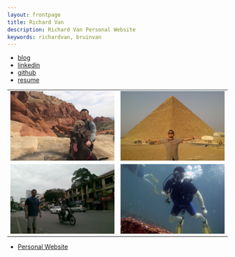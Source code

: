 ```yaml
---
layout: frontpage
title: Richard Van
description: Richard Van Personal Website
keywords: richardvan, bruinvan
---
```


<div class="navbar">
  <div class="navbar-inner">
      <ul class="nav">
          <li><a href="pages/blog.html">blog</a></li>
          <li><a href="https://www.linkedin.com/in/richardavan">linkedin</a></li>
          <li><a href="https://github.com/richardvan">github</a></li>
          <li><a href="{{ BASE_PATH }}/assets/RichardVanResume.pdf">resume</a></li>
<!--          <li><a href="https://twitter.com/richardvan25">@richardvan25</a></li>-->
      </ul>
  </div>
</div>

<table class="wide">
<tr>
  <td class="left">
    <a href="assets/pics/richardvan_2015-03-02.JPG">
        <img src="assets/pics/richardvan_2015-03-02_small.jpg" alt="Richard Van" title="Red Rock Canyon, Las Vegas, Nevada - 2016"/>
    </a>
  </td>
  <td class="right">
     <a href="assets/pics/richardvan_2014-11-08.jpg">
        <img src="assets/pics/richardvan_2014-11-08_small.jpg" alt="Richard Van" title="The Great Pyramid of Giza, Egypt 2014"/>
    </a>
  </td>
</tr>
<tr>
  <td class="left">
    <a href="assets/pics/richardvan_2015-03-20.jpg">
        <img src="assets/pics/richardvan_2015-03-20_small.jpg" alt="Richard Van" title="Parent's hometown, Honggai, Vietnam - 2015"/>
    </a>
  </td>
  <td class="right">
     <a href="assets/pics/richardvan_2013-06-02.JPG">
        <img src="assets/pics/richardvan_2013-06-02_small.JPG" alt="Richard Van" title="Koh Racha Yai, Thailand - 2013"/>
    </a>
  </td>
</tr>
</table>

<div class="navbar">
  <div class="navbar-inner">
      <ul class="nav">
          <li><a href="pages/thisSite.html">Personal Website</a></li>
      </ul>
  </div>
</div>

